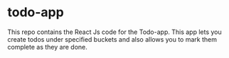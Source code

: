 # todo-app
This repo contains the React Js code for the Todo-app. This app lets you create todos under specified buckets and also allows you to mark them complete as they are done.

